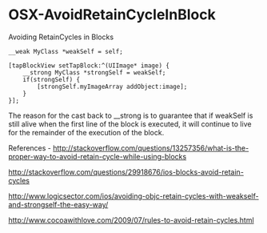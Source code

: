 # OSX-AvoidRetainCycleInBlock
Avoiding RetainCycles in Blocks

```
__weak MyClass *weakSelf = self;

[tapBlockView setTapBlock:^(UIImage* image) {
    __strong MyClass *strongSelf = weakSelf;
    if(strongSelf) {
        [strongSelf.myImageArray addObject:image];
    }
}];
```

The reason for the cast back to __strong is to guarantee that if weakSelf is still alive when the first line of the block is executed, it will continue to live for the remainder of the execution of the block.

References -
http://stackoverflow.com/questions/13257356/what-is-the-proper-way-to-avoid-retain-cycle-while-using-blocks

http://stackoverflow.com/questions/29918676/ios-blocks-avoid-retain-cycles

http://www.logicsector.com/ios/avoiding-objc-retain-cycles-with-weakself-and-strongself-the-easy-way/

http://www.cocoawithlove.com/2009/07/rules-to-avoid-retain-cycles.html

